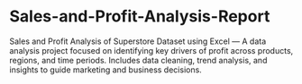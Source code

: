 # Sales-and-Profit-Analysis-Report
Sales and Profit Analysis of Superstore Dataset using Excel — A data analysis project focused on identifying key drivers of profit across products, regions, and time periods. Includes data cleaning, trend analysis, and insights to guide marketing and business decisions.
